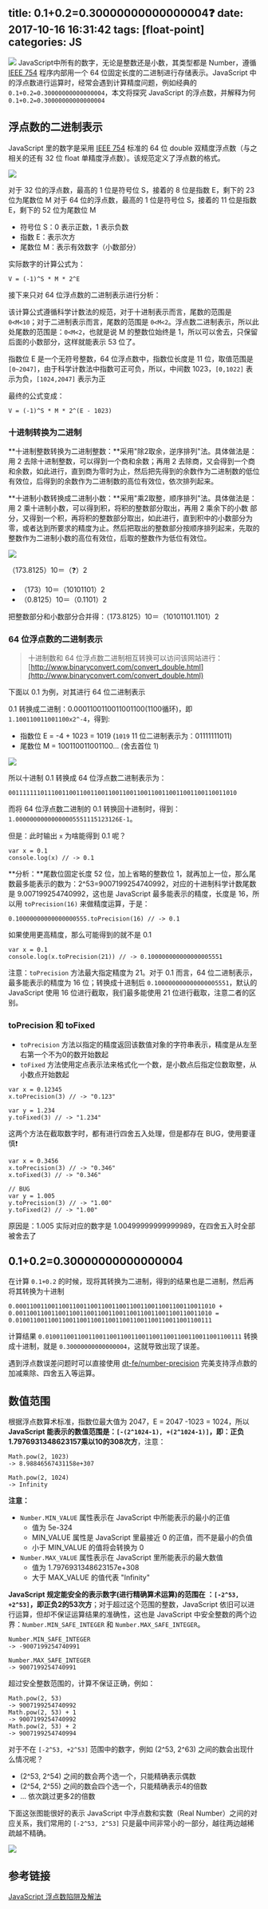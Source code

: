 title: 0.1+0.2=0.30000000000000004❓
date: 2017-10-16 16:31:42
tags: [float-point]
categories: JS
---

![](http://7vikhl.com1.z0.glb.clouddn.com/1-brjYnVlXwM3j_SWXImT0Rg.png)
JavaScript中所有的数字，无论是整数还是小数，其类型都是 Number，遵循 [IEEE 754](http://grouper.ieee.org/groups/754/) 程序内部用一个 64 位固定长度的二进制进行存储表示。JavaScript 中的浮点数进行运算时，经常会遇到计算精度问题，例如经典的 `0.1+0.2=0.30000000000000004`，本文将探究 JavaScript 的浮点数，并解释为何 `0.1+0.2=0.30000000000000004`

<!-- more -->

## 浮点数的二进制表示

JavaScript 里的数字是采用 [IEEE 754](http://grouper.ieee.org/groups/754/) 标准的 64 位 double 双精度浮点数（与之相关的还有 32 位 float 单精度浮点数）。该规范定义了浮点数的格式。

![](http://7vikhl.com1.z0.glb.clouddn.com/5F33F675-2DF0-472F-9F2E-98066AE91720.png)

对于 32 位的浮点数，最高的 1 位是符号位 S，接着的 8 位是指数 E，剩下的 23 位为尾数位 M
对于 64 位的浮点数，最高的 1 位是符号位 S，接着的 11 位是指数 E，剩下的 52 位为尾数位 M
- 符号位 S：0 表示正数，1 表示负数
- 指数 E：表示次方
- 尾数位 M：表示有效数字（小数部分）

实际数字的计算公式为：
```
V = (-1)^S * M * 2^E
```

接下来只对 64 位浮点数的二进制表示进行分析：

该计算公式遵循科学计数法的规范，对于十进制表示而言，尾数的范围是 `0<M<10`；对于二进制表示而言，尾数的范围是 `0<M<2`。浮点数二进制表示，所以此处尾数的范围是：`0<M<2`，也就是说 M 的整数位始终是 1，所以可以舍去，只保留后面的小数部分，这样就能表示 53 位了。

指数位 E 是一个无符号整数，64 位浮点数中，指数位长度是 11 位，取值范围是 `[0~2047]`，由于科学计数法中指数可正可负，所以，中间数 1023，`[0,1022]` 表示为负，`[1024,2047]` 表示为正

最终的公式变成：
```
V = (-1)^S * M * 2^(E - 1023)
```


### 十进制转换为二进制
**十进制整数转换为二进制整数：**采用"除2取余，逆序排列"法。具体做法是：用 2 去除十进制整数，可以得到一个商和余数；再用 2 去除商，又会得到一个商和余数，如此进行，直到商为零时为止，然后把先得到的余数作为二进制数的低位有效位，后得到的余数作为二进制数的高位有效位，依次排列起来。

**十进制小数转换成二进制小数：**采用"乘2取整，顺序排列"法。具体做法是：用 2 乘十进制小数，可以得到积，将积的整数部分取出，再用 2 乘余下的小数 部分，又得到一个积，再将积的整数部分取出，如此进行，直到积中的小数部分为零，或者达到所要求的精度为止。然后把取出的整数部分按顺序排列起来，先取的整数作为二进制小数的高位有效位，后取的整数作为低位有效位。

![](http://7vikhl.com1.z0.glb.clouddn.com/58DF62FC-51A3-4F01-A3C6-0E75DF916261.png)

（173.8125）10＝（❓）2
- （173）10＝（10101101）2
- （0.8125）10＝（0.1101）2

把整数部分和小数部分合并得：（173.8125）10＝（10101101.1101）2

### 64 位浮点数的二进制表示

> 十进制数和 64 位浮点数二进制相互转换可以访问该网站进行：
[http://www.binaryconvert.com/convert_double.html](http://www.binaryconvert.com/convert_double.html)

下面以 0.1 为例，对其进行 64 位二进制表示

0.1 转换成二进制：0.0001100110011001100(1100循环)，即 `1.100110011001100x2^-4`，得到:
- 指数位 E = -4 + 1023 = 1019 (`1019` 11 位二进制表示为：01111111011)
- 尾数位 M = 100110011001100... (舍去首位 1)

![](http://7vikhl.com1.z0.glb.clouddn.com/000D23FF-1ECD-45D1-9BC3-09908A10787B.png)

所以十进制 0.1 转换成 64 位浮点数二进制表示为：
```
0011111110111001100110011001100110011001100110011001100110011010
```

而将 64 位浮点数二进制的 0.1 转换回十进制时，得到：`1.00000000000000005551115123126E-1`。

但是：此时输出 `x` 为啥能得到 0.1 呢？
```
var x = 0.1
console.log(x) // -> 0.1
```

**分析：**尾数位固定长度 52 位，加上省略的整数位 1，就再加上一位，那么尾数最多能表示的数为：2^53=9007199254740992，对应的十进制科学计数尾数是 9.007199254740992，这也是 JavaScript 最多能表示的精度，长度是 16，所以用 `toPrecision(16)`  来做精度运算，于是：
```
0.10000000000000000555.toPrecision(16) // -> 0.1
```

如果使用更高精度，那么可能得到的就不是 0.1
```
var x = 0.1
console.log(x.toPrecision(21)) // -> 0.100000000000000005551
```

注意：`toPrecision` 方法最大指定精度为 21。对于 0.1 而言，64 位二进制表示，最多能表示的精度为 16 位；转换成十进制后 `0.100000000000000005551`，默认的 JavaScript 使用 16 位进行截取，我们最多能使用 21 位进行截取，注意二者的区别。

### toPrecision 和 toFixed

- `toPrecision` 方法以指定的精度返回该数值对象的字符串表示，精度是从左至右第一个不为0的数开始数起
- `toFixed` 方法使用定点表示法来格式化一个数，是小数点后指定位数取整，从小数点开始数起

```
var x = 0.12345
x.toPrecision(3) // -> "0.123"

var y = 1.234
y.toFixed(3) // -> "1.234"
```

这两个方法在截取数字时，都有进行四舍五入处理，但是都存在 BUG，使用要谨慎❗️
```
var x = 0.3456
x.toPrecision(3) // -> "0.346"
x.toFixed(3) // -> "0.346"

// BUG
var y = 1.005
y.toPrecision(3) // -> "1.00"
y.toFixed(2) // -> "1.00"
```
原因是：1.005 实际对应的数字是 1.00499999999999989，在四舍五入时全部被舍去了

## 0.1+0.2=0.30000000000000004
在计算 `0.1+0.2` 的时候，现将其转换为二进制，得到的结果也是二进制，然后再将其转换为十进制
```
0.00011001100110011001100110011001100110011001100110011010 +
0.0011001100110011001100110011001100110011001100110011010 =
0.0100110011001100110011001100110011001100110011001100111
```

计算结果 `0.0100110011001100110011001100110011001100110011001100111` 转换成十进制，就是 `0.30000000000000004`，这就导致出现了误差。

遇到浮点数误差问题时可以直接使用 [dt-fe/number-precision](https://github.com/dt-fe/number-precision/blob/master/src/index.js) 完美支持浮点数的加减乘除、四舍五入等运算。

## 数值范围
根据浮点数算术标准，指数位最大值为 2047，E = 2047 -1023 = 1024，所以 **JavaScript 能表示的数值范围是：`[-(2^1024-1), +(2^1024-1)]`，即：正负1.7976931348623157乘以10的308次方**，注意：
```
Math.pow(2, 1023)
-> 8.98846567431158e+307

Math.pow(2, 1024)
-> Infinity
```

**注意：**
- `Number.MIN_VALUE` 属性表示在 JavaScript 中所能表示的最小的正值
  - 值为 5e-324
  - MIN_VALUE 属性是 JavaScript 里最接近 0 的正值，而不是最小的负值
  - 小于 MIN_VALUE 的值将会转换为 0
- `Number.MAX_VALUE` 属性表示在 JavaScript 里所能表示的最大数值
  - 值为 1.7976931348623157e+308
  - 大于 MAX_VALUE 的值代表 "Infinity"

**JavaScript 规定能安全的表示数字(进行精确算术运算)的范围在 ：`[-2^53, +2^53]`，即正负2的53次方**；对于超过这个范围的整数，JavaScript 依旧可以进行运算，但却不保证运算结果的准确性，这也是 JavaScript 中安全整数的两个边界：`Number.MIN_SAFE_INTEGER` 和 `Number.MAX_SAFE_INTEGER`。
```
Number.MIN_SAFE_INTEGER
-> -9007199254740991

Number.MAX_SAFE_INTEGER
-> 9007199254740991
```

超过安全整数范围的，计算不保证正确，例如：
```
Math.pow(2, 53)
-> 9007199254740992
Math.pow(2, 53) + 1
-> 9007199254740992
Math.pow(2, 53) + 2
-> 9007199254740994
```

对于不在 `[-2^53, +2^53]` 范围中的数字，例如 (2^53, 2^63) 之间的数会出现什么情况呢？
- (2^53, 2^54) 之间的数会两个选一个，只能精确表示偶数
- (2^54, 2^55) 之间的数会四个选一个，只能精确表示4的倍数
- ... 依次跳过更多2的倍数

下面这张图能很好的表示 JavaScript 中浮点数和实数（Real Number）之间的对应关系，我们常用的 `[-2^53, 2^53]` 只是最中间非常小的一部分，越往两边越稀疏越不精确。

![](http://7vikhl.com1.z0.glb.clouddn.com/real-numbers-floating-point-numbers.jpeg)

## 参考链接
[JavaScript 浮点数陷阱及解法](https://github.com/camsong/blog/issues/9)
